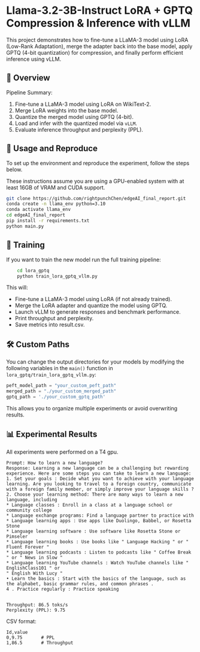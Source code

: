 # Llama-3.2-3B-Instruct LoRA + GPTQ Compression & Inference with vLLM

This project demonstrates how to fine-tune a LLaMA-3 model using LoRA (Low-Rank Adaptation), merge the adapter back into the base model, apply GPTQ (4-bit quantization) for compression, and finally perform efficient inference using vLLM.

## 📌 Overview

Pipeline Summary:
1. Fine-tune a LLaMA-3 model using LoRA on WikiText-2.
2. Merge LoRA weights into the base model.
3. Quantize the merged model using GPTQ (4-bit).
4. Load and infer with the quantized model via `vLLM`.
5. Evaluate inference throughput and perplexity (PPL).

## 🚀 Usage and Reproduce

To set up the environment and reproduce the experiment, follow the steps below.

These instructions assume you are using a GPU-enabled system with at least 16GB of VRAM and CUDA support.

```bash
git clone https://github.com/rightpunchChen/edgeAI_final_report.git
conda create -n llama_env python=3.10
conda activate llama_env
cd edgeAI_final_report
pip install -r requirements.txt
python main.py
```



## 🚀 Training
If you want to train the new model run the full training pipeline:
```bash
    cd lora_gptq
    python train_lora_gptq_vllm.py
```
This will:
- Fine-tune a LLaMA-3 model using LoRA (if not already trained).
- Merge the LoRA adapter and quantize the model using GPTQ.
- Launch vLLM to generate responses and benchmark performance.
- Print throughput and perplexity.
- Save metrics into result.csv.

## 🛠 Custom Paths
You can change the output directories for your models by modifying the following variables in the `main()` function in `lora_gptq/train_lora_gptq_vllm.py`:

```python
peft_model_path = "your_custom_peft_path"
merged_path = "./your_custom_merged_path"
gptq_path = './your_custom_gptq_path'
```
This allows you to organize multiple experiments or avoid overwriting results.

## 📊 Experimental Results
All experiments were performed on a T4 gpu.
```text
Prompt: How to learn a new language?
Response: Learning a new language can be a challenging but rewarding experience. Here are some steps you can take to learn a new language: 
1. Set your goals : Decide what you want to achieve with your language learning. Are you looking to travel to a foreign country, communicate with a foreign family member, or simply improve your language skills ?
2. Choose your learning method: There are many ways to learn a new language, including
* Language classes : Enroll in a class at a language school or community college
* Language exchange programs: Find a language partner to practice with
* Language learning apps : Use apps like Duolingo, Babbel, or Rosetta Stone
* Language learning software : Use software like Rosetta Stone or Pimseler
* Language learning books : Use books like " Language Hacking " or " Fluent Forever "
* Language learning podcasts : Listen to podcasts like " Coffee Break " or " News in Slow "
* Language learning YouTube channels : Watch YouTube channels like " EnglishClass101 " or
" English With Lucy "
• Learn the basics : Start with the basics of the language, such as the alphabet, basic grammar rules, and common phrases .
4 . Practice regularly : Practice speaking


Throughput: 86.5 toks/s
Perplexity (PPL): 9.75
```

CSV format:
```csv
Id,value
0,9.75       # PPL
1,86.5       # Throughput
```
